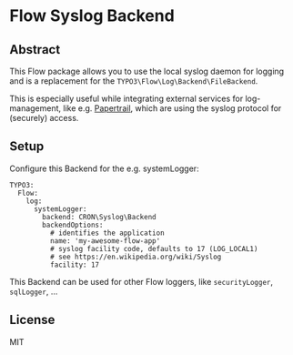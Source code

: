 Flow Syslog Backend
===================

Abstract
--------

This Flow package allows you to use the local syslog daemon for logging and is a replacement for the
`TYPO3\Flow\Log\Backend\FileBackend`.

This is especially useful while integrating external services for log-management, like e.g.
[Papertrail](https://papertrailapp.com), which are using the syslog protocol for (securely) access. 


Setup
-----

Configure this Backend for the e.g. systemLogger:

```
TYPO3:
  Flow:
    log:
      systemLogger:
        backend: CRON\Syslog\Backend
        backendOptions:
          # identifies the application
          name: 'my-awesome-flow-app'
          # syslog facility code, defaults to 17 (LOG_LOCAL1)
          # see https://en.wikipedia.org/wiki/Syslog
          facility: 17 
```

This Backend can be used for other Flow loggers, like `securityLogger`, `sqlLogger`, ...


License
-------

MIT